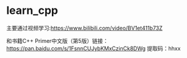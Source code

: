 # learn_cpp

主要通过视频学习:https://www.bilibili.com/video/BV1et411b73Z

和书籍C++ Primer中文版（第5版）链接：https://pan.baidu.com/s/1FsnnCUJybKMxCzinCk8DWg 
提取码：hhxx
